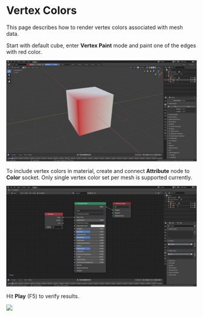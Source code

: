 # Vertex Colors

This page describes how to render vertex colors associated with mesh data.

Start with default cube, enter **Vertex Paint** mode and paint one of the edges with red color.

![](/graphics/img/vcols/0.jpg)

To include vertex colors in material, create and connect **Attribute** node to **Color** socket. Only single vertex color set per mesh is supported currently.

![](/graphics/img/vcols/1.jpg)

Hit **Play** (F5) to verify results.

![](/graphics/img/vcols/3.jpg)
